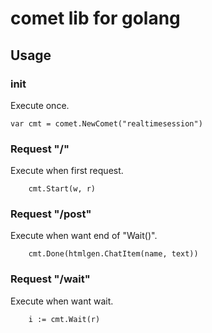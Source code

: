 # comet lib for golang

## Usage

### init
Execute once.

```
var cmt = comet.NewComet("realtimesession")
```

### Request "/"
Execute when first request.

```
	cmt.Start(w, r)
```

### Request "/post"
Execute when want end of "Wait()".

```
	cmt.Done(htmlgen.ChatItem(name, text))
```

### Request "/wait"
Execute when want wait.

```
	i := cmt.Wait(r)
```